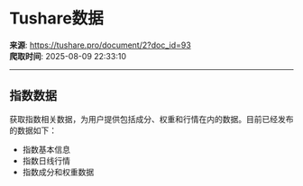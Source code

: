 # Tushare数据

**来源**: https://tushare.pro/document/2?doc_id=93  
**爬取时间**: 2025-08-09 22:33:10

---

## 指数数据

获取指数相关数据，为用户提供包括成分、权重和行情在内的数据。目前已经发布的数据如下：

* 指数基本信息
* 指数日线行情
* 指数成分和权重数据
